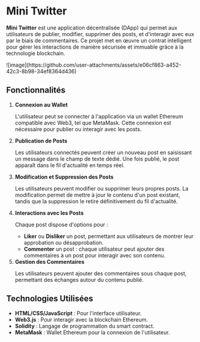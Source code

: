 <h1>Mini Twitter</h1>

<p><strong>Mini Twitter</strong> est une application décentralisée (DApp) qui permet aux utilisateurs de publier, modifier, supprimer des posts, et d'interagir avec eux par le biais de commentaires. Ce projet met en œuvre un contrat intelligent pour gérer les interactions de manière sécurisée et immuable grâce à la technologie blockchain.</p>
![image](https://github.com/user-attachments/assets/e06cf863-a452-42c3-8b98-34ef8364d436)

<h2>Fonctionnalités</h2>

<ol>
    <li><strong>Connexion au Wallet</strong>
        <p>L'utilisateur peut se connecter à l'application via un wallet Ethereum compatible avec Web3, tel que MetaMask. Cette connexion est nécessaire pour publier ou interagir avec les posts.</p>
    </li>
    <li><strong>Publication de Posts</strong>
        <p>Les utilisateurs connectés peuvent créer un nouveau post en saisissant un message dans le champ de texte dédié. Une fois publié, le post apparaît dans le fil d'actualité en temps réel.</p>
    </li>
    <li><strong>Modification et Suppression des Posts</strong>
        <p>Les utilisateurs peuvent modifier ou supprimer leurs propres posts. La modification permet de mettre à jour le contenu d'un post existant, tandis que la suppression le retire définitivement du fil d'actualité.</p>
    </li>
    <li><strong>Interactions avec les Posts</strong>
        <p>Chaque post dispose d'options pour :</p>
        <ul>
            <li><strong>Liker</strong> ou <strong>Disliker</strong> un post, permettant aux utilisateurs de montrer leur approbation ou désapprobation.</li>
            <li><strong>Commenter</strong> un post : chaque utilisateur peut ajouter des commentaires à un post pour interagir avec son contenu.</li>
        </ul>
    </li>
    <li><strong>Gestion des Commentaires</strong>
        <p>Les utilisateurs peuvent ajouter des commentaires sous chaque post, permettant des échanges autour du contenu publié.</p>
    </li>
</ol>

<h2>Technologies Utilisées</h2>

<ul>
    <li><strong>HTML/CSS/JavaScript</strong> : Pour l'interface utilisateur.</li>
    <li><strong>Web3.js</strong> : Pour interagir avec la blockchain Ethereum.</li>
    <li><strong>Solidity</strong> : Langage de programmation du smart contract.</li>
    <li><strong>MetaMask</strong> : Wallet Ethereum pour la connexion de l'utilisateur.</li>
</ul>
